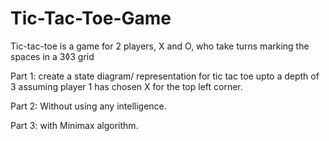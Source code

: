 # Tic-Tac-Toe-Game
Tic-tac-toe is a game for 2 players, X and O, who take turns marking the spaces in a 3◊3 grid

Part 1:
create a state diagram/ representation for tic tac toe upto a depth of 3 assuming player 1 has chosen X for the top left corner.

Part 2:
Without using any intelligence.

Part 3:
with Minimax algorithm.
